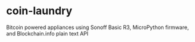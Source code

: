 # coin-laundry
Bitcoin powered appliances using Sonoff Basic R3, MicroPython firmware, and Blockchain.info plain text API
